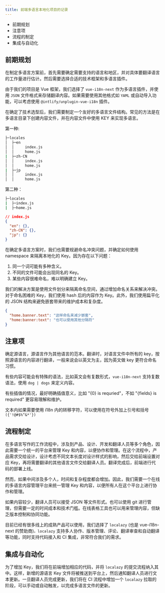 ```yaml
---
title: 前端多语言本地化项目的记录
---
```


- 前期规划
- 注意项
- 流程的制定
- 集成与自动化

## 前期规划

在制定多语言方案前，首先需要确定需要支持的语言和地区，并对具体要翻译语言的工作量进行估计。然后需要选择合适的技术框架和多语言插件。

由于我们的项目是 Vue 框架，我们选择了 `vue-i18n-next` 作为多语言插件，并使用 `JSON` 文件格式来存储翻译内容。如果需要使用其他格式如 `YAML` 或自动导入功能，可以考虑使用 `@intlify/unplugin-vue-i18n` 插件。

在确定了技术选型后，我们需要制定一个友好的多语言文件结构。常见的方法是在多语言目录下创建内容文件，并在内容文件中使用 KEY 来实现多语言。

第一种:

```bash
├─locales
│  ├─en
│  │     index.js
│  │     home.js
|  ├─zh-CN
│  │     index.js
│  │     home.js
|  ├─jp
│  │     index.js
│  │     home.js
```

第二种：

```bash
├─locales
|  ├─index.js
|  ├─home.js
```

```json
// index.js
{
  "en": {},
  "zh-CN": {},
  "jp": {}
}
```

在确定多语言方案时，我们也需要规避命名冲突问题，并确定如何使用 namespace 来隔离本地化的 Key。因为存在以下问题：

1. 同一个词可能有多种含义。
2. 不同的文件可能会出现同名的 Key。
3. 某些内容很难命名，难以明确建立 Key。

我们的解决方案是使用文件划分来隔离命名空间，通过增加命名关系来解决冲突。对于命名困难的 Key，我们使用 hash 后的内容作为 Key。此外，我们使用扁平化的 JSON 结构来避免嵌套带来的维护成本和复杂度。

```json
{
  "home.banner.text": "这样命名来减少嵌套",
  "home:banner:text": "也可以使用其他分隔符"
}
```

## 注意项

确定源语言，源语言作为其他语言的范本。翻译时，对语言文件中所有的 key，按照源语言的内容进行翻译，一般来说会以英文为主，因为英文做 key 更符合命名习惯。

有些内容可能会有特殊的语法，比如英文会有复数形式，`vue-i18n-next` 支持复数语法，使用 `dog | dogs` 来定义内容。

有些插值的情况，最好明确插值意义，比如 "{0} is requried"，不如 "{fields} is required" 更容易理解和维护。

文本内如果需要使用 i18n 内的转移字符，可以使用在符号外加上引号和括号 `({'!@#$%^&*'})`

## 流程制定

在多语言写作的工作流程中，涉及到产品、设计、开发和翻译人员等多个角色，因此需要一个统一的平台来管理 Key 和内容，以便协作和管理。在这个流程中，产品需求交给设计，设计考虑不同文本长度对设计样式的影响，然后交给前端设置对应 Key，再将需要翻译的其他语言文件交给翻译人员。翻译完成后，前端进行代码的部署上线。

然而，如果中间涉及多个人，时间和复杂程度都会增加。因此，我们需要一个在线的多语言内容管理平台来统一管理 Key 和内容，以便所有人在这个平台上进行协作和管理。

如果内容较少，翻译人员可以接受 JSON 等文件形式。也可以使用 git 进行管理，但需要一定的时间成本和技术门槛。在线表格工具也可以用来管理内容，但缺乏版本控制和协同功能。

目前已经有很多线上的成熟产品可以使用，我们选择了 `localazy` (也是 vue-i18n-next 的赞助商)`。localazy` 支持多人协作、版本管理、评论、翻译审查和自动翻译等功能，同时支持代码接入和 CI 集成，非常符合我们的需求。

## 集成与自动化

为了增加 Key，我们将在前端增加相应的代码，并将 `localazy` 的提交流程纳入其中。这样，新增的源语言 Key 文件将被推送到平台上，然后通知翻译人员进行文本更新。一旦翻译人员完成更新，我们将在 CI 流程中增加一个 `localazy` 拉取的阶段，可以手动或自动触发，以完成多语言文件的更新。
